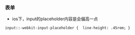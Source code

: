 ### 表单

- ios下，input的placeholder内容是会偏高一点  

```
input::-webkit-input-placeholder {  line-height: .45rem; }
```

